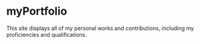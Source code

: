 # myPortfolio
This site displays all of my personal works and contributions, including my proficiencies and qualifications.
